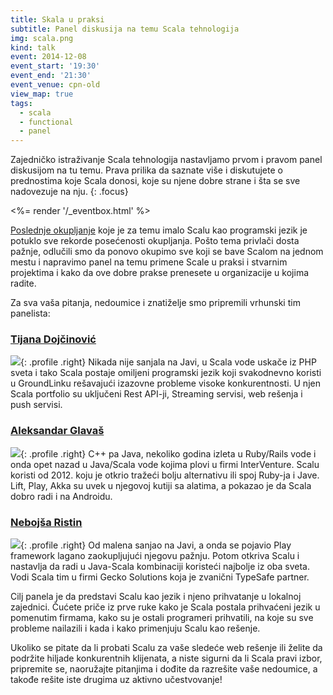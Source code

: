 ```yaml
---
title: Skala u praksi
subtitle: Panel diskusija na temu Scala tehnologija
img: scala.png
kind: talk
event: 2014-12-08
event_start: '19:30'
event_end: '21:30'
event_venue: cpn-old
view_map: true
tags:
  - scala
  - functional
  - panel
---
```


Zajedničko istraživanje Scala tehnologija nastavljamo prvom i pravom panel
diskusijom na tu temu. Prava prilika da saznate više i diskutujete o
prednostima koje Scala donosi, koje su njene dobre strane i šta se sve
nadovezuje na nju.
{: .focus}

<%= render '/_eventbox.html' %>

[Poslednje okupljanje](http://javasvet.rs/event/201411-cpn/) koje je za temu imalo Scalu kao programski jezik je
potuklo sve rekorde posećenosti okupljanja. Pošto tema privlači dosta pažnje,
odlučili smo da ponovo okupimo sve koji se bave Scalom na jednom mestu i
napravimo panel na temu primene Scale u praksi i stvarnim projektima i
kako da ove dobre prakse prenesete u organizacije u kojima radite.

Za sva vaša pitanja, nedoumice i znatiželje smo pripremili vrhunski tim panelista:

### [Tijana Dojčinović](http://rs.linkedin.com/pub/tijana-doj%C4%8Dinovi%C4%87/11/249/712)

![](tijana_dojcinovic.jpg){: .profile .right}
Nikada nije sanjala na Javi, u Scala vode uskače iz PHP sveta i tako Scala
postaje omiljeni programski jezik koji svakodnevno koristi u GroundLinku
rešavajući izazovne probleme visoke konkurentnosti. U njen Scala portfolio
su uključeni Rest API-ji, Streaming servisi, web rešenja i push servisi.

### [Aleksandar Glavaš](http://rs.linkedin.com/pub/aleksandar-glavas/11/75b/5b0)

![](aleksandar_glavas.jpg){: .profile .right}
C++ pa Java, nekoliko godina izleta u Ruby/Rails vode i onda opet nazad u
Java/Scala vode kojima plovi u firmi InterVenture. Scalu koristi od 2012. koju
je otkrio tražeći bolju alternativu ili spoj Ruby-ja i Jave. Lift, Play, Akka su
uvek u njegovoj kutiji sa alatima, a pokazao je da Scala dobro radi i na
Androidu.


### [Nebojša Ristin](http://rs.linkedin.com/in/nebojsaristin)

![](nebojsa_ristin.jpg){: .profile .right}
Od malena sanjao na Javi, a onda se pojavio Play framework lagano zaokupljujući
njegovu pažnju. Potom otkriva Scalu i nastavlja da radi u Java-Scala kombinaciji
koristeći najbolje iz oba sveta. Vodi Scala tim u firmi Gecko Solutions koja je
zvanični TypeSafe partner.

Cilj panela je da predstavi Scalu kao jezik i njeno prihvatanje u lokalnoj
zajednici. Čućete priče iz prve ruke kako je Scala postala prihvaćeni jezik u
pomenutim firmama, kako su je ostali programeri prihvatili, na koje su sve
probleme nailazili i kada i kako primenjuju Scalu kao rešenje.

Ukoliko se pitate da li probati Scalu za vaše sledeće web rešenje ili želite da
podržite hiljade konkurentnih klijenata, a niste sigurni da li Scala pravi
izbor, pripremite se, naoružajte pitanjima i dođite da razrešite vaše nedoumice,
a takođe rešite iste drugima uz aktivno učestvovanje!


